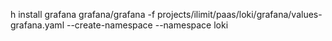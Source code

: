 h install grafana grafana/grafana -f projects/ilimit/paas/loki/grafana/values-grafana.yaml --create-namespace --namespace loki